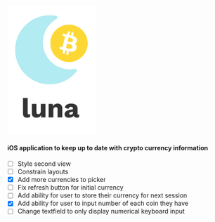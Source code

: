 <img src="https://github.com/brandanmcdevitt/luna/blob/master/luna/Assets.xcassets/logo-dark.imageset/logo-dark.png" width=200>

#### iOS application to keep up to date with crypto currency information

- [ ] Style second view
- [ ] Constrain layouts
- [x] Add more currencies to picker
- [ ] Fix refresh button for initial currency
- [ ] Add ability for user to store their currency for next session
- [x] Add ability for user to input number of each coin they have
- [ ] Change textfield to only display numerical keyboard input
